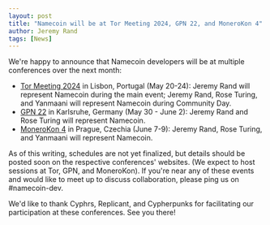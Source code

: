 ```yaml
---
layout: post
title: "Namecoin will be at Tor Meeting 2024, GPN 22, and MoneroKon 4"
author: Jeremy Rand
tags: [News]
---
```


We're happy to announce that Namecoin developers will be at multiple conferences over the next month:

* [Tor Meeting 2024](http://eweiibe6tdjsdprb4px6rqrzzcsi22m4koia44kc5pcjr7nec2rlxyad.onion/tpo/team/-/wikis/Meetings/2024/Lisbon) in Lisbon, Portugal (May 20-24): Jeremy Rand will represent Namecoin during the main event; Jeremy Rand, Rose Turing, and Yanmaani will represent Namecoin during Community Day.
* [GPN 22](https://entropia.de/GPN22/en) in Karlsruhe, Germany (May 30 - June 2): Jeremy Rand and Rose Turing will represent Namecoin.
* [MoneroKon 4](https://monerokon.org/) in Prague, Czechia (June 7-9): Jeremy Rand, Rose Turing, and Yanmaani will represent Namecoin.

As of this writing, schedules are not yet finalized, but details should be posted soon on the respective conferences' websites. (We expect to host sessions at Tor, GPN, and MoneroKon). If you're near any of these events and would like to meet up to discuss collaboration, please ping us on #namecoin-dev.

We'd like to thank Cyphrs, Replicant, and Cypherpunks for facilitating our participation at these conferences. See you there!
